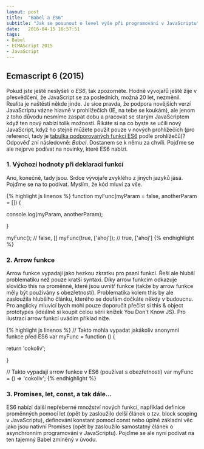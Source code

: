 ```yaml
---
layout: post
title:  "Babel a ES6"
subtitle: "Jak se posunout o level výše při programování v JavaScriptu"
date:   2016-04-15 16:57:51
tags:
- Babel
- ECMAScript 2015
- JavaScript
---
```


## Ecmascript 6 (2015)

Pokud jste ještě neslyšeli o *ES6*, tak zpozorněte. Hodně vývojařů ještě žije v přesvědčení, že JavaScript se za posledních, možná 20 let, nezměnil. Realita je naštěstí někde jinde. Je sice pravda, že podpora novějších verzí JavaScriptu vázne hlavně v prohlížečích (IE, na tebe se koukám), ale jenom z toho důvodu nesmíme zaspat dobu a pracovat se starým JavaScriptem když ten nový nabízí tolik možností. Říkáte si na co byste se učili nový JavaScript, když ho stejně můžete použít pouze v nových prohlížečích (pro referenci, tady je [tabulka podporovaných funkcí ES6](http://www.webbrowsercompatibility.com/es6/desktop/) podle prohlížečů)? Odpověď zní následovně: *Babel*. Dostanem se k němu za chvíli. Pojďme se ale nejprve podívat na novinky, které ES6 nabízí.

### 1. Výchozí hodnoty při deklaraci funkcí

Ano, konečně, tady jsou. Srdce vývojaře zvyklého z jiných jazyků jásá. Pojďme se na to podívat. Myslím, že kód mluví za vše.

{% highlight js linenos %}
function myFunc(myParam = false, anotherParam = []) {

  console.log(myParam, anotherParam);

}

myFunc(); // false, []
myFunc(true, ['ahoj']); // true, ['ahoj']
{% endhighlight %}

### 2. Arrow funkce

Arrow funkce vypadají jako hezkou zkratku pro psaní funkcí. Řeší ale hlubší problematiku než pouze kratší syntaxi. Díky arrow funkcím odkazuje slovíčko this na proměnné, které jsou uvnitř funkce (takže by arrow funkce měly být používány s obezřetností). Problematika kolem this by ale zasloužila hlubšího článku, kterého se doufám dočkáte někdy v budoucnu. Pro anglicky mluvící bych mohl pouze doporučit přečíst si this & object prototypes (ideálně si koupit celou sérii knížek You Don't Know JS). Pro ilustraci arrow funkcí uvádím příklad níže.

{% highlight js linenos %}
// Takto mohla vypadat jakákoliv anonymní funkce před ES6
var myFunc = function () {

  return 'cokoliv';

}

// Takto vypadají arrow funkce v ES6 (používat s obezřetností)
var myFunc = () => 'cokoliv';
{% endhighlight %}

### 3. Promises, let, const, a tak dále...

ES6 nabízí další nepřeberné množství nových funkcí, například definice proměnných pomocí let (opět by zasloužilo delší článek o tzv. block scoping v JavaScriptu), definování konstant pomocí const nebo úplně základní věc jako jsou nativní Promises (opět by zasloužilo samostatný článek o asynchronním programování v JavaScriptu). Pojďme se ale nyní podívat na ten tajemný Babel zmíněný v úvodu.
